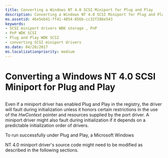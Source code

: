 ```yaml
---
title: Converting a Windows NT 4.0 SCSI Miniport for Plug and Play
description: Converting a Windows NT 4.0 SCSI Miniport for Plug and Play
ms.assetid: 46e5eb41-ff41-4054-856b-cc32f286e543
keywords:
- SCSI miniport drivers WDK storage , PnP
- PnP WDK SCSI
- Plug and Play WDK SCSI
- converting SCSI miniport drivers
ms.date: 04/20/2017
ms.localizationpriority: medium
---
```


# Converting a Windows NT 4.0 SCSI Miniport for Plug and Play


## <span id="ddk_converting_a_windows_nt_4_0_scsi_miniport_for_plug_and_play_kg"></span><span id="DDK_CONVERTING_A_WINDOWS_NT_4_0_SCSI_MINIPORT_FOR_PLUG_AND_PLAY_KG"></span>


Even if a miniport driver has enabled Plug and Play in the registry, the driver will fault during initialization unless it honors certain restrictions in the use of the *HwContext* pointer and resources supplied by the port driver. A miniport driver might also fault during initialization if it depends on a predictable initialization order of drivers.

To run successfully under Plug and Play, a Microsoft Windows

NT 4.0 miniport driver's source code might need to be modified as described in the following sections.

 

 




